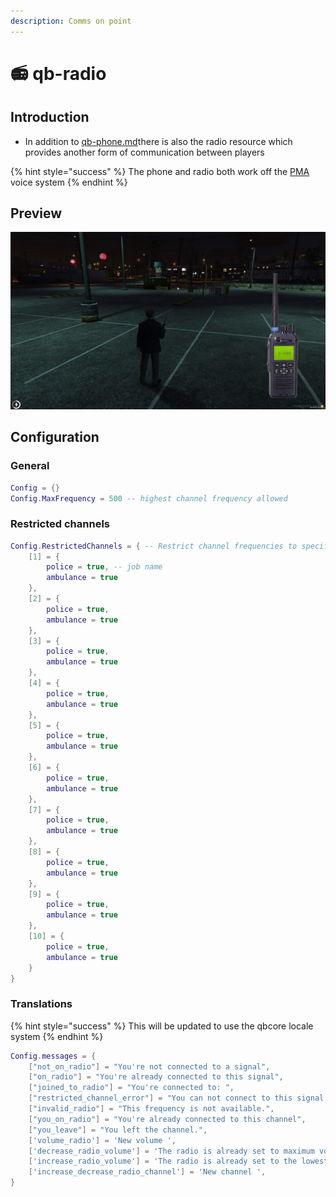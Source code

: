 ```yaml
---
description: Comms on point
---
```


# 📻 qb-radio



## Introduction

* In addition to [qb-phone.md](qb-phone.md "mention")there is also the radio resource which provides another form of communication between players

{% hint style="success" %}
The phone and radio both work off the [PMA](https://github.com/AvarianKnight/pma-voice) voice system
{% endhint %}

## Preview

![](../.gitbook/assets/3MY2Cze.jpeg)

## Configuration

### General

```lua
Config = {}
Config.MaxFrequency = 500 -- highest channel frequency allowed
```

### Restricted channels

```lua
Config.RestrictedChannels = { -- Restrict channel frequencies to specific jobs
    [1] = {
        police = true, -- job name
        ambulance = true
    },
    [2] = {
        police = true,
        ambulance = true
    },
    [3] = {
        police = true,
        ambulance = true
    },
    [4] = {
        police = true,
        ambulance = true
    },
    [5] = {
        police = true,
        ambulance = true
    },
    [6] = {
        police = true,
        ambulance = true
    },
    [7] = {
        police = true,
        ambulance = true
    },
    [8] = {
        police = true,
        ambulance = true
    },
    [9] = {
        police = true,
        ambulance = true
    },
    [10] = {
        police = true,
        ambulance = true
    }
}
```

### Translations

{% hint style="success" %}
This will be updated to use the qbcore locale system
{% endhint %}

```lua
Config.messages = {
    ["not_on_radio"] = "You're not connected to a signal",
    ["on_radio"] = "You're already connected to this signal",
    ["joined_to_radio"] = "You're connected to: ",
    ["restricted_channel_error"] = "You can not connect to this signal!",
    ["invalid_radio"] = "This frequency is not available.",
    ["you_on_radio"] = "You're already connected to this channel",
    ["you_leave"] = "You left the channel.",
    ['volume_radio'] = 'New volume ',
    ['decrease_radio_volume'] = 'The radio is already set to maximum volume',
    ['increase_radio_volume'] = 'The radio is already set to the lowest volume',
    ['increase_decrease_radio_channel'] = 'New channel ',
}
```
